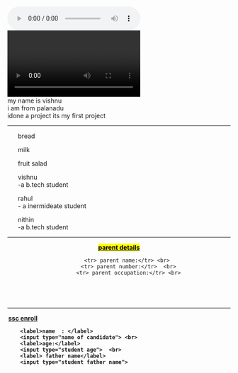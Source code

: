<!DOCTYPE html>
<html lang="en">
<head>
    <meta charset="UTF-8">
    <meta name="viewport" content="width=device-width, initial-scale=1.0">
    <title>Document</title>
</head>

<audio  controls>  
     <source sec=""> 
</audio>
 <video controls> 
     <source src="./video_20240305_171454.mp4 "hight=20%,weadth=20px>

 </video>
   <div> my name is vishnu</div><div> i am from palanadu</div>
   <span> idone a project</span> <span> its my first project</span>
   <hr>
<list>  
  <ol >bread</ol>
   <ol >milk</ol>
   <ol >fruit salad</ol></rowspan>
</list>
  <list>
  <ul>vishnu <br>
             -a b.tech student</ul>
  <ul>rahul   <br>
             - a inermideate student</ul>
  <ul>nithin <br>
             -a b.tech student</ul>
  </list>
   <hr>
   <table>
         <header><b><u><mark>parent details</mark></u></b></hearder> <br>

          <tr> parent name:</tr> <br> 
          <tr> parent number:</tr>  <br>
          <tr> parent occupation:</tr> <br>
   </table>
     <hr>
   <form>
        <legend><b><u> ssc enroll</u> <br></legend>

        <label>name  : </label>
        <input type="name of candidate"> <br>
        <label>age:</label>
        <input type="student age">  <br>
        <label> father name</label>
        <input type="student father name">




   </form>


</body>
</html>   
